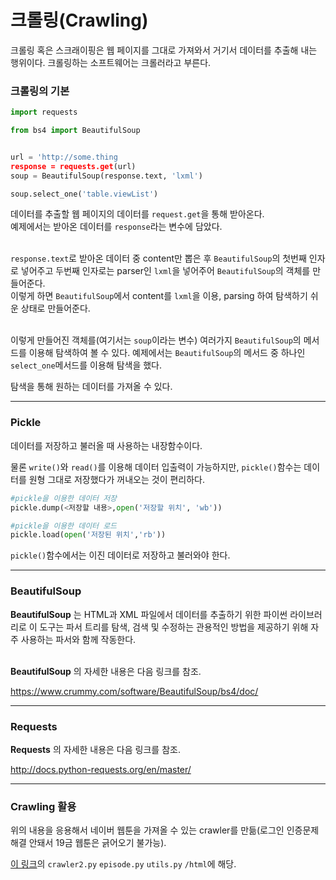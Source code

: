 # 크롤링(Crawling)

크롤링 혹은 스크래이핑은 웹 페이지를 그대로 가져와서 거기서 데이터를 추출해 내는 행위이다. 크롤링하는 소프트웨어는 크롤러라고 부른다.

### 크롤링의 기본

```python
import requests

from bs4 import BeautifulSoup


url = 'http://some.thing
response = requests.get(url)
soup = BeautifulSoup(response.text, 'lxml')

soup.select_one('table.viewList')
```

데이터를 추출할 웹 페이지의 데이터를 `request.get`을 통해 받아온다.<br>
예제에서는 받아온 데이터를 `response`라는 변수에 담았다.<br><br>

`response.text`로 받아온 데이터 중 content만 뽑은 후 `BeautifulSoup`의 첫번째 인자로 넣어주고 두번째 인자로는 parser인 `lxml`을 넣어주어 `BeautifulSoup`의 객체를 만들어준다. <br>
이렇게 하면 `BeautifulSoup`에서 content를 `lxml`을 이용, parsing 하여 탐색하기 쉬운 상태로 만들어준다.<br><br>

이렇게 만들어진 객체를(여기서는 `soup`이라는 변수) 여러가지 `BeautifulSoup`의 메서드를 이용해 탐색하여 볼 수 있다. 예제에서는 `BeautifulSoup`의 메서드 중 하나인 `select_one`메서드를 이용해 탐색을 했다.

탐색을 통해 원하는 데이터를 가져올 수 있다.

---

### Pickle

데이터를 저장하고 불러올 때 사용하는 내장함수이다.<br>

물론 `write()`와 `read()`를 이용해 데이터 입출력이 가능하지만, `pickle()`함수는 데이터를 원형 그대로 저장했다가 꺼내오는 것이 편리하다.<br>

```python
#pickle을 이용한 데이터 저장
pickle.dump(<저장할 내용>,open('저장할 위치', 'wb'))

#pickle을 이용한 데이터 로드
pickle.load(open('저장된 위치','rb'))
```

`pickle()`함수에서는 이진 데이터로 저장하고 불러와야 한다.

---

### BeautifulSoup

**BeautifulSoup** 는 HTML과 XML 파일에서 데이터를 추출하기 위한 파이썬 라이브러리로 이 도구는 파서 트리를 탐색, 검색 및 수정하는 관용적인 방법을 제공하기 위해 자주 사용하는 파서와 함께 작동한다.<br><br>

**BeautifulSoup** 의 자세한 내용은 다음 링크를 참조.<br>

https://www.crummy.com/software/BeautifulSoup/bs4/doc/ 

---

### Requests

**Requests** 의 자세한 내용은 다음 링크를 참조. <br>

http://docs.python-requests.org/en/master/

---

### Crawling 활용

위의 내용을 응용해서 네이버 웹툰을 가져올 수 있는 crawler를 만듦(로그인 인증문제 해결 안돼서 19금 웹툰은 긁어오기 불가능).

[이 링크](https://github.com/darkblank/crawler)의 `crawler2.py` `episode.py` `utils.py` `/html`에 해당.
